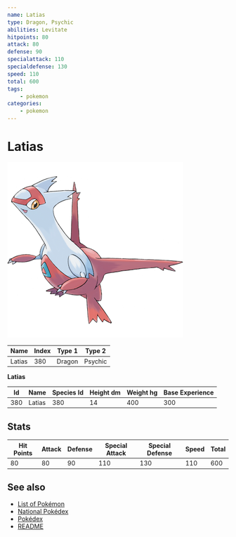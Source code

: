 ```yaml
---
name: Latias
type: Dragon, Psychic
abilities: Levitate
hitpoints: 80
attack: 80
defense: 90
specialattack: 110
specialdefense: 130
speed: 110
total: 600
tags:
    - pokemon
categories:
    - pokemon
---
```


# Latias


![Latias](images/380.png)

| **Name** | **Index** | **Type 1** | **Type 2** |
|----|----|----|----|
| Latias | 380 | Dragon | Psychic  |

**Latias** 




| **Id** | **Name** | **Species Id** | **Height dm** | **Weight hg** | **Base Experience** |
|--------|----------|----------------|------------|------------|---------------------|
| 380 | Latias | 380 | 14 | 400 | 300 |



## Stats

| **Hit Points** | **Attack** | **Defense** | **Special Attack** | **Special Defense** | **Speed** | **Total** |
|----------------|------------|-------------|--------------------|---------------------|-----------|-----------|
| 80 | 80 | 90 | 110 | 130 | 110 | 600 |

## See also

- [List of Pokémon](../pokemon.md)
- [National Pokédex](../national_pokedex.md)
- [Pokédex](../pokedex.md)
- [README](../README.md)
